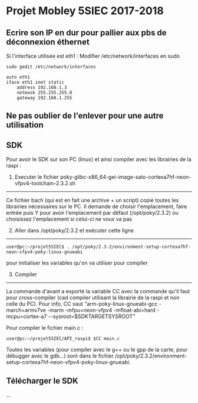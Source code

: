 # Projet Mobley 5SIEC 2017-2018


Ecrire son IP en dur pour pallier aux pbs de déconnexion éthernet
-----------------------------------------------------------------

Si l'interface utilisée est eth1 :
Modifier /etc/network/interfaces en sudo

```
sudo gedit /etc/network/interfaces
```

```
auto eth1
iface eth1 inet static
	address 192.168.1.3
	netmask 255.255.255.0
	gateway 192.168.1.255
```

Ne pas oublier de l'enlever pour une autre utilisation
---
SDK
---

Pour avoir le SDK sur son PC (linux) et ainsi compiler avec les librairies de la raspi :

1. Executer le fichier poky-glibc-x86_64-gei-image-sato-cortexa7hf-neon-vfpv4-toolchain-2.3.2.sh
------------------------------------------------------------------------------------------------

Ce fichier bach (qui est en fait une archive + un script) copie toutes les librairies nécessaires sur le PC. Il demande de choisir l'emplacement, faire entrée puis Y pour avoir l'emplacement par défaut (/opt/poky/2.3.2) ou choisissez l'emplacement si celui-ci ne vous va pas

2. Aller dans /opt/poky/2.3.2 et exécuter cette ligne
-----------------------------------------------------

```
user@pc:~/projet5SIEC$ . /opt/poky/2.3.2/environment-setup-cortexa7hf-neon-vfpv4-poky-linux-gnueabi
```
pour initialiser les variables qu'on va utiliser pour compiler

3. Compiler
-----------

La commande d'avant a exporté la variable CC avec la commande qu'il faut pour cross-compiler (cad compiler utilisant la librairie de la raspi et non celle du PC). Pour info, CC vaut "arm-poky-linux-gnueabi-gcc  -march=armv7ve -marm -mfpu=neon-vfpv4  -mfloat-abi=hard -mcpu=cortex-a7 --sysroot=$SDKTARGETSYSROOT"

Pour compiler le fichier main.c :

```
user@pc:~/projet5SIEC/API_raspi$ $CC main.c
```

Toutes les variables (pour compiler avec le g++ ou le gpp de la carte, pour débugger avec le gdb...) sont dans le fichier /opt/poky/2.3.2/environment-setup-cortexa7hf-neon-vfpv4-poky-linux-gnueabi.

Télécharger le SDK
------------------

...
